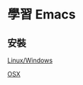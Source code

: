 學習 Emacs
==========

安裝
----

[Linux/Windows](http://www.gnu.org/software/emacs/)

[OSX](http://emacsformacosx.com/)


